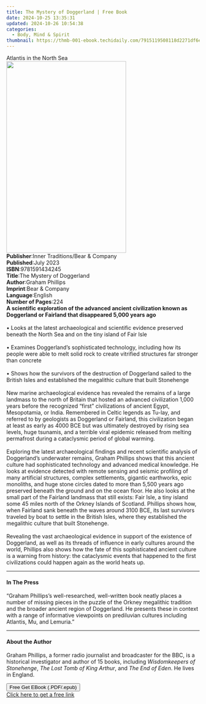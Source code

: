 ```yaml
---
title: The Mystery of Doggerland | Free Book
date: 2024-10-25 13:35:31
updated: 2024-10-26 10:54:38
categories:
  - Body, Mind & Spirit
thumbnail: https://thmb-001-ebook.techidaily.com/7915119508118d2271df6eae003a2414a9afd188413898aa7faad81b4830ffef.jpg
---
```

<main id="book-container">
  <div class="flex flex-col">
    <div class="book-brief flex-1 py-6 px-4 sm:p-6 md:py-10 md:px-8">
      <!-- brief-->
      <div class="book-brief-main">Atlantis in the North Sea</div>
    </div>
    <div
      class="book-meta-info flex-1 grid gap-4 col-start-1 col-end-3 row-start-1 sm:mb-6 sm:grid-cols-4 lg:gap-6 lg:col-start-2 lg:row-end-6 lg:row-span-6 lg:mb-0"
    >
      <div
        class="book-meta-info-left place-content-center mt-4 p-4 text-sm leading-6 col-start-2 col-span-2 dark:text-slate-400"
      >
        <img
          class="w-full h-500 object-cover rounded-lg sm:h-255 sm:col-span-2 lg:col-span-full"
          src="https://img-001-ebook.techidaily.com/315b8e956756bd6ce62b492fca53c09d45fe3b43a31fd9c1284fdc25860b553f.jpg"
          alt=""
          width="312"
          height="500"
        />
      </div>
      <div
        class="book-meta-info-right mt-2 col-start-1 row-start-2 col-span-3 self-center"
      >
        <!-- meta data  -->
        <div class="flex flex-col px-4 md:px-8">
          <div class="flex-1">
            <strong>Publisher</strong>:<span class="px-2"
              >Inner Traditions/Bear &amp; Company</span
            >
          </div>
          <div class="flex-1">
            <strong>Published</strong>:<span class="px-2">July 2023</span>
          </div>
          <div class="flex-1">
            <strong>ISBN</strong>:<span class="px-2">9781591434245</span>
          </div>
          <div class="flex-1">
            <strong>Title</strong>:<span class="px-2"
              >The Mystery of Doggerland</span
            >
          </div>
          <div class="flex-1">
            <strong>Author</strong>:<span class="px-2">Graham Phillips</span>
          </div>
          <div class="flex-1">
            <strong>Imprint</strong>:<span class="px-2"
              >Bear &amp; Company</span
            >
          </div>
          <div class="flex-1">
            <strong>Language</strong>:<span class="px-2">English</span>
          </div>
          <div class="flex-1">
            <strong>Number of Pages</strong>:<span class="px-2">224</span>
          </div>
        </div>
      </div>
    </div>
    <div class="book-description flex-1 py-6 px-4 sm:p-6 md:py-10 md:px-8">
      <div class="book-description-main">
        <div accordion-content="" id="description">
          <b
            >A scientific exploration of the advanced ancient civilization known
            as Doggerland or Fairland that disappeared 5,000 years ago</b
          ><br /><br />• Looks at the latest archaeological and scientific
          evidence preserved beneath the North Sea and on the tiny island of
          Fair Isle<br /><br />• Examines Doggerland’s sophisticated technology,
          including how its people were able to melt solid rock to create
          vitrified structures far stronger than concrete<br /><br />• Shows how
          the survivors of the destruction of Doggerland sailed to the British
          Isles and established the megalithic culture that built Stonehenge<br /><br />New
          marine archaeological evidence has revealed the remains of a large
          landmass to the north of Britain that hosted an advanced civilization
          1,000 years before the recognized “first” civilizations of ancient
          Egypt, Mesopotamia, or India. Remembered in Celtic legends as Tu-lay,
          and referred to by geologists as Doggerland or Fairland, this
          civilization began at least as early as 4000 BCE but was ultimately
          destroyed by rising sea levels, huge tsunamis, and a terrible viral
          epidemic released from melting permafrost during a cataclysmic period
          of global warming. <br /><br />Exploring the latest archaeological
          findings and recent scientific analysis of Doggerland’s underwater
          remains, Graham Phillips shows that this ancient culture had
          sophisticated technology and advanced medical knowledge. He looks at
          evidence detected with remote sensing and seismic profiling of many
          artificial structures, complex settlements, gigantic earthworks, epic
          monoliths, and huge stone circles dated to more than 5,500 years ago
          preserved beneath the ground and on the ocean floor. He also looks at
          the small part of the Fairland landmass that still exists: Fair Isle,
          a tiny island some 45 miles north of the Orkney Islands of Scotland.
          Phillips shows how, when Fairland sank beneath the waves around 3100
          BCE, its last survivors traveled by boat to settle in the British
          Isles, where they established the megalithic culture that built
          Stonehenge. <br /><br />Revealing the vast archaeological evidence in
          support of the existence of Doggerland, as well as its threads of
          influence in early cultures around the world, Phillips also shows how
          the fate of this sophisticated ancient culture is a warning from
          history: the cataclysmic events that happened to the first
          civilizations could happen again as the world heats up.
        </div>
        <div class="accordion-fader"></div>
      </div>
    </div>
    <div class="book-excerpts flex-1 py-6 px-4 sm:p-6 md:py-10 md:px-8">
      <!-- excerpts-->
      <div class="book-excerpts-main">
        <hr />
        <h4 class="placeholder placeholder-heading">
          <span>In The Press</span>
        </h4>
        <p>
          “Graham Phillips’s well-researched, well-written book neatly places a
          number of missing pieces in the puzzle of the Orkney megalithic
          tradition and the broader ancient region of Doggerland. He presents
          these in context with a range of informative viewpoints on prediluvian
          cultures including Atlantis, Mu, and Lemuria.”
        </p>
      </div>
    </div>
    <div class="book-about-author flex-1 py-6 px-4 sm:p-6 md:py-10 md:px-8">
      <!-- about author-->
      <div class="book-main-author-main">
        <hr />
        <h4 class="placeholder placeholder-heading">
          <span>About the Author</span>
        </h4>
        <p>
          Graham Phillips, a former radio journalist and broadcaster for the
          BBC, is a historical investigator and author of 15 books, including
          <i>Wisdomkeepers of Stonehenge</i>,
          <i>The Lost Tomb of King Arthur</i>, and <i>The End of Eden</i>. He
          lives in England.
        </p>
      </div>
    </div>
    <div class="book-free-get flex-1 py-6 px-4 sm:p-6 md:py-10 md:px-8">
      <button
        id="btn-free-get"
        class="bg-blue-500 hover:bg-blue-700 text-white font-bold py-2 px-4 rounded"
      >
        Free Get EBook (.PDF/.epub)
      </button>
      <div id="countdown-display" class="px-2 text-lg mt-2"></div>
      <a
        id="free-link"
        class="hidden bg-blue-500 hover:bg-blue-700 text-white font-bold py-2 px-4 rounded"
        href="https://www.ebooks.com/en-us/book/210685435/the-mystery-of-doggerland/graham-phillips/"
        target="_blank"
        >Click here to get a free link</a
      >
    </div>
    <script>
      let countdownTime = 0;
      let countdownInterval = null;
      document
        .getElementById('btn-free-get')
        .addEventListener('click', startCountdown);
      function startCountdown() {
        countdownTime = new Date().getTime() + 60000 * 3;
        countdownInterval = setInterval(updateCountdown, 1000);
        document.getElementById('btn-free-get').disabled = true;
        document
          .getElementById('btn-free-get')
          .classList.add('bg-gray-500', 'cursor-not-allowed');
      }
      function updateCountdown() {
        let currentTime = new Date().getTime();
        let timeLeft = countdownTime - currentTime;
        let secondsLeft = Math.floor(timeLeft / 1000);
        document.getElementById('countdown-display').innerHTML =
          `Remaining time: ${secondsLeft} seconds.`;
        if (secondsLeft <= 0) {
          clearInterval(countdownInterval);
          document.getElementById('btn-free-get').classList.add('hidden');
          document.getElementById('free-link').classList.remove('hidden');
          document.getElementById('countdown-display').innerHTML = '';
        }
      }
    </script>
  </div>
</main>

